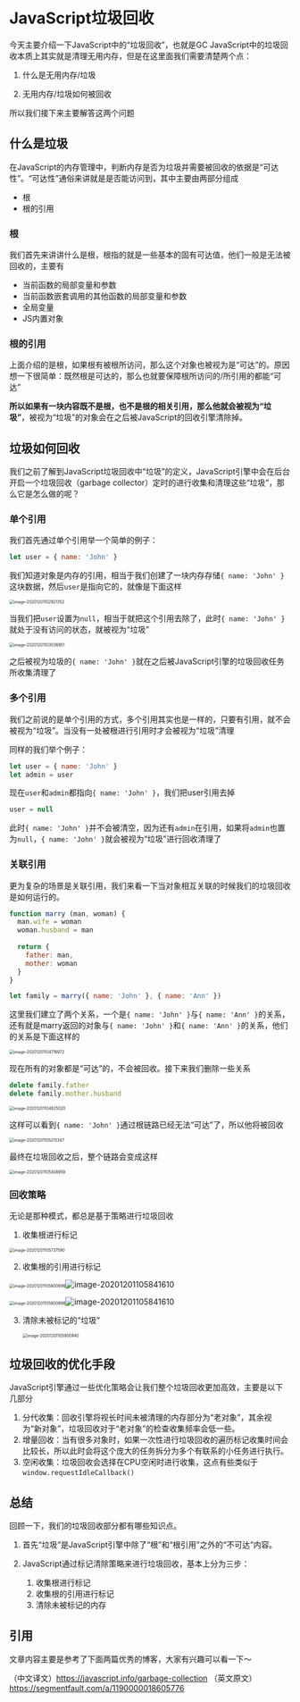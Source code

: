 # JavaScript垃圾回收

今天主要介绍一下JavaScript中的“垃圾回收”，也就是GC
JavaScript中的垃圾回收本质上其实就是清理无用内存，但是在这里面我们需要清楚两个点：

1. 什么是无用内存/垃圾

2. 无用内存/垃圾如何被回收

所以我们接下来主要解答这两个问题

## 什么是垃圾

在JavaScript的内存管理中，判断内存是否为垃圾并需要被回收的依据是“可达性”。“可达性”通俗来讲就是是否能访问到，其中主要由两部分组成

- 根
- 根的引用

### 根

我们首先来讲讲什么是根，根指的就是一些基本的固有可达值，他们一般是无法被回收的，主要有

- 当前函数的局部变量和参数
- 当前函数嵌套调用的其他函数的局部变量和参数
- 全局变量
- JS内置对象

### 根的引用

上面介绍的是根，如果根有被根所访问，那么这个对象也被视为是“可达”的。原因想一下很简单：既然根是可达的，那么也就要保障根所访问的/所引用的都能“可达”

**所以如果有一块内容既不是根，也不是根的相关引用，那么他就会被视为“垃圾”**，被视为“垃圾”的对象会在之后被JavaScript的回收引擎清除掉。

## 垃圾如何回收

我们之前了解到JavaScript垃圾回收中“垃圾”的定义，JavaScript引擎中会在后台开启一个垃圾回收（garbage collector）定时的进行收集和清理这些“垃圾”，那么它是怎么做的呢？



### 单个引用

我们首先通过单个引用举一个简单的例子：

````js
let user = { name: 'John' }
````

我们知道对象是内存的引用，相当于我们创建了一块内存存储`{ name: 'John' }`这块数据，然后`user`是指向它的，就像是下面这样

<img src="https://tva1.sinaimg.cn/large/0081Kckwgy1gl85ct0te0j307o08a3yo.jpg" alt="image-20201201102921352" style="zoom:50%;" />

当我们把`user`设置为`null`，相当于就把这个引用去除了，此时`{ name: 'John' }`就处于没有访问的状态，就被视为“垃圾”

<img src="https://tva1.sinaimg.cn/large/0081Kckwgy1gl85e30anwj30bq09sjrn.jpg" alt="image-20201201103036951" style="zoom:50%;" />

之后被视为垃圾的`{ name: 'John' }`就在之后被JavaScript引擎的垃圾回收任务所收集清理了



### 多个引用

我们之前说的是单个引用的方式，多个引用其实也是一样的，只要有引用，就不会被视为“垃圾”。当没有一处被根进行引用时才会被视为“垃圾”清理

同样的我们举个例子：

````js
let user = { name: 'John' }
let admin = user
````

现在`user`和`admin`都指向`{ name: 'John' }`，我们把user引用去掉

````js
user = null
````

此时`{ name: 'John' }`并不会被清空，因为还有`admin`在引用，如果将`admin`也置为`null`，`{ name: 'John' }`就会被视为“垃圾”进行回收清理了



### 关联引用

更为复杂的场景是关联引用，我们来看一下当对象相互关联的时候我们的垃圾回收是如何运行的。

````js
function marry (man, woman) {
  man.wife = woman
  woman.husband = man
  
  return {
    father: man,
    mother: woman
  }
}

let family = marry({ name: 'John' }, { name: 'Ann' })
````

这里我们建立了两个关系，一个是`{ name: 'John' }`与`{ name: 'Ann' }`的关系，还有就是marry返回的对象与`{ name: 'John' }`和`{ name: 'Ann' }`的关系，他们的关系是下面这样的

<img src="https://tva1.sinaimg.cn/large/0081Kckwgy1gl85vf75swj30jk0bwq3r.jpg" alt="image-20201201104716972" style="zoom:50%;" />

现在所有的对象都是“可达”的，不会被回收。接下来我们删除一些关系

````js
delete family.father
delete family.mother.husband
````



<img src="https://tva1.sinaimg.cn/large/0081Kckwgy1gl85wlsd97j30jg0bc755.jpg" alt="image-20201201104825020" style="zoom:50%;" />

这样可以看到`{ name: 'John' }`通过根链路已经无法“可达”了，所以他将被回收

<img src="https://tva1.sinaimg.cn/large/0081Kckwgy1gl860l1sd9j30nk0cw3z7.jpg" alt="image-20201201105215347" style="zoom:50%;" />

最终在垃圾回收之后，整个链路会变成这样

<img src="https://tva1.sinaimg.cn/large/0081Kckwgy1gl861jetz6j309s0cqaag.jpg" alt="image-20201201105308959" style="zoom:50%;" />

### 回收策略

无论是那种模式，都总是基于策略进行垃圾回收

1. 收集根进行标记

<img src="https://tva1.sinaimg.cn/large/0081Kckwgy1gl8666nim2j30ly0byt98.jpg" alt="image-20201201105737590" style="zoom:50%;" />

2. 收集根的引用进行标记

<img src="https://tva1.sinaimg.cn/large/0081Kckwgy1gl866kt7yhj30na0c83z3.jpg" alt="image-20201201105800696" style="zoom:50%;" />![image-20201201105841610](https://tva1.sinaimg.cn/large/0081Kckwgy1gl867a8u9kj30mi0by3z3.jpg)

<img src="https://tva1.sinaimg.cn/large/0081Kckwgy1gl866kt7yhj30na0c83z3.jpg" alt="image-20201201105800696" style="zoom:50%;" />![image-20201201105841610](https://tva1.sinaimg.cn/large/0081Kckwgy1gl867a8u9kj30mi0by3z3.jpg)

3. 清除未被标记的“垃圾”

   <img src="https://tva1.sinaimg.cn/large/0081Kckwgy1gl867mqgd8j30o40c2aat.jpg" alt="image-20201201105900940" style="zoom:50%;" />

## 垃圾回收的优化手段

JavaScript引擎通过一些优化策略会让我们整个垃圾回收更加高效，主要是以下几部分

1. 分代收集：回收引擎将视长时间未被清理的内存部分为“老对象”，其余视为“新对象”，垃圾回收对于“老对象”的检查收集频率会低一些。
2. 增量回收：当有很多对象时，如果一次性进行垃圾回收的遍历标记收集时间会比较长，所以此时会将这个庞大的任务拆分为多个有联系的小任务进行执行。
3. 空闲收集：垃圾回收会选择在CPU空闲时进行收集，这点有些类似于`window.requestIdleCallback()`



## 总结

回顾一下，我们的垃圾回收部分都有哪些知识点。

1. 首先“垃圾”是JavaScript引擎中除了“根”和“根引用”之外的“不可达”内容。

2. JavaScript通过标记清除策略来进行垃圾回收，基本上分为三步：
   1. 收集根进行标记
   2. 收集根的引用进行标记
   3. 清除未被标记的内存



## 引用

文章内容主要是参考了下面两篇优秀的博客，大家有兴趣可以看一下～

（中文译文）https://javascript.info/garbage-collection
（英文原文）https://segmentfault.com/a/1190000018605776

